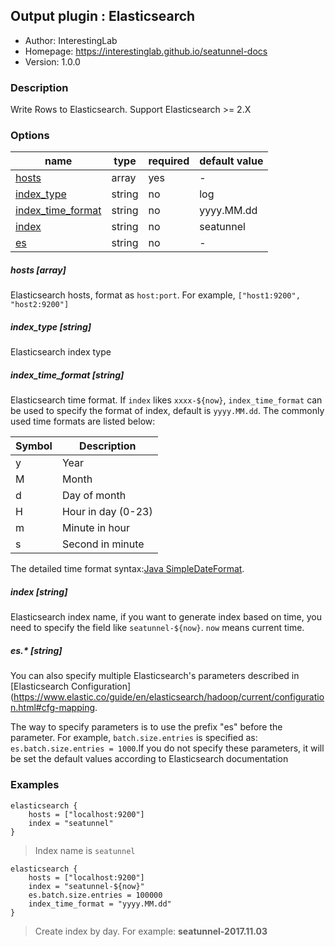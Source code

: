 ## Output plugin : Elasticsearch

* Author: InterestingLab
* Homepage: https://interestinglab.github.io/seatunnel-docs
* Version: 1.0.0

### Description

Write Rows to Elasticsearch. Support Elasticsearch >= 2.X


### Options

| name | type | required | default value |
| --- | --- | --- | --- |
| [hosts](#hosts-array) | array | yes | - |
| [index_type](#index_type-string) | string | no | log |
| [index_time_format](#index_time_format-string) | string | no | yyyy.MM.dd |
| [index](#index-string) | string | no | seatunnel |
| [es](#es-string) | string | no | - |

##### hosts [array]

Elasticsearch hosts, format as `host:port`. For example, `["host1:9200", "host2:9200"]`

##### index_type [string]

Elasticsearch index type

##### index_time_format [string]

Elasticsearch time format. If `index` likes `xxxx-${now}`, `index_time_format` can be used to specify the format of index, default is `yyyy.MM.dd`. The commonly used time formats are listed below:

| Symbol | Description |
| --- | --- |
| y | Year |
| M | Month |
| d | Day of month |
| H | Hour in day (0-23) |
| m | Minute in hour |
| s | Second in minute |

The detailed time format syntax:[Java SimpleDateFormat](https://docs.oracle.com/javase/tutorial/i18n/format/simpleDateFormat.html).

##### index [string]

Elasticsearch index name, if you want to generate index based on time, you need to specify the field like `seatunnel-${now}`. `now` means current time.


##### es.* [string]

You can also specify multiple Elasticsearch's parameters described in [Elasticsearch Configuration](https://www.elastic.co/guide/en/elasticsearch/hadoop/current/configuration.html#cfg-mapping.

The way to specify parameters is to use the prefix "es" before the parameter. For example, `batch.size.entries` is specified as: `es.batch.size.entries = 1000`.If you do not specify these parameters, it will be set the default values according to Elasticsearch documentation


### Examples

```
elasticsearch {
    hosts = ["localhost:9200"]
    index = "seatunnel"
}
```

> Index name is `seatunnel`

```
elasticsearch {
    hosts = ["localhost:9200"]
    index = "seatunnel-${now}"
    es.batch.size.entries = 100000
    index_time_format = "yyyy.MM.dd"
}
```

> Create index by day. For example: **seatunnel-2017.11.03**
